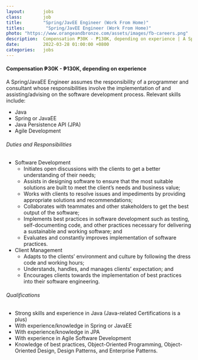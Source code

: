 ```yaml
---
layout:       jobs
class:        job
title:        "Spring/JavEE Engineer (Work From Home)"
titles:        "Spring/JavEE Engineer (Work From Home)"
photo: "https://www.orangeandbronze.com/assets/images/fb-careers.png"
description:  Compensation ₱30K - ₱130K, depending on experience | A Spring/JavaEE Engineer assumes the responsibility of a programmer and consultant whose responsibilities involve the implementation of and assisting/advising on the software development process.
date:         2022-03-28 01:00:00 +0800
categories:   jobs
---
```

<!-- Do not leave new lines after each element. Elements after new lines will not be rendered. -->
<h4>Compensation ₱30K - ₱130K, depending on experience</h4>
<p>
A Spring/JavaEE Engineer assumes the responsibility of a programmer and consultant whose responsibilities involve the implementation of and assisting/advising on the software development process. Relevant skills include:
     <ul>
        <li>Java</li>
        <li>Spring or JavaEE</li>
        <li>Java Persistence API (JPA)</li>
        <li>Agile Development</li>
    </ul>
</p>
<h6 class="-dark">Duties and Responsibilities</h6>
<ul>
  <li>Software Development
    <ul>
      <li>Initiates open discussions with the clients to get a better understanding of their needs;</li>
      <li>Assists in designing software to ensure that the most suitable solutions are built to meet the client’s needs and business value;</li>
      <li>Works with clients to resolve issues and impediments by providing appropriate solutions and recommendations;</li>
      <li>Collaborates with teammates and other stakeholders to get the best output of the software;</li>
      <li>Implements best practices in software development such as testing, self-documenting code, and other practices necessary for delivering a sustainable and working software; and</li>
      <li>Evaluates and constantly improves implementation of software practices.</li>  
    </ul>
  </li>
  <li>Client Management
    <ul>
      <li>Adapts to the clients’ environment and culture by following the dress code and working hours;</li>
      <li>Understands, handles, and manages clients’ expectation; and</li>
      <li>Encourages clients towards the implementation of best practices into their software engineering.</li>
    </ul>
  </li>
</ul>
<h6 class="-dark">Qualifications</h6>
<ul>
  <li>Strong skills and experience in Java (Java-related Certifications is a plus)</li>
  <li>With experience/knowledge in Spring or JavaEE</li>
   <li>With experience/knowledge in JPA</li>
  <li>With experience in Agile Software Development</li>
  <li>Knowledge of best practices, Object-Oriented Programming, Object-Oriented Design, Design Patterns, and Enterprise Patterns.</li>
</ul>





